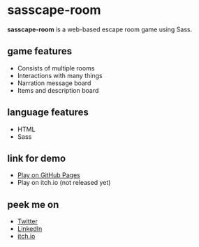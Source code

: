 # sasscape-room

**sasscape-room** is a web-based escape room game using Sass.

## game features
- Consists of multiple rooms
- Interactions with many things
- Narration message board
- Items and description board

## language features
- HTML
- Sass

## link for demo
- [Play on GitHub Pages](https://daimessdn.github.io/escape-room)
- Play on itch.io (not released yet)

## peek me on
- [Twitter](https://twitter.com/daimessdn)
- [LinkedIn](https://linkedin.com/in/dimaswehhh)
- [itch.io](https://daimessdn.itch.io)
